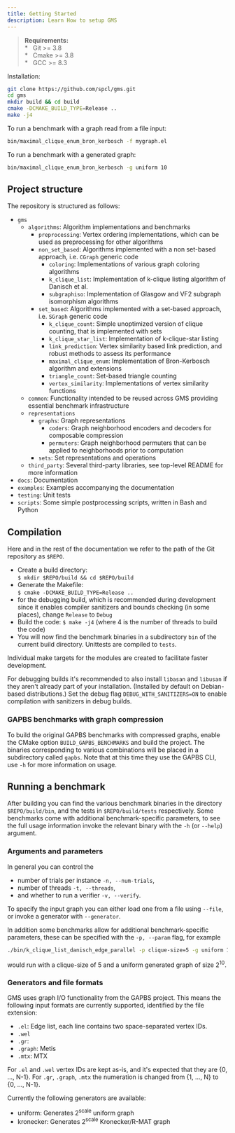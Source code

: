 ```yaml
---
title: Getting Started
description: Learn How to setup GMS
---
```


> **Requirements:**  
> \* &nbsp; Git >= 3.8  
> \* &nbsp; Cmake >= 3.8  
> \* &nbsp; GCC >= 8.3

Installation:

```bash
git clone https://github.com/spcl/gms.git
cd gms
mkdir build && cd build
cmake -DCMAKE_BUILD_TYPE=Release ..
make -j4
```

To run a benchmark with a graph read from a file input:

```bash
bin/maximal_clique_enum_bron_kerbosch -f mygraph.el
```

To run a benchmark with a generated graph:

```bash
bin/maximal_clique_enum_bron_kerbosch -g uniform 10
```

## Project structure

The repository is structured as follows:

- `gms`
  - `algorithms`: Algorithm implementations and benchmarks
    - `preprocessing`: Vertex ordering implementations, which can be used as preprocessing for other algorithms
    - `non_set_based`: Algorithms implemented with a non set-based approach, i.e. `CGraph` generic code
      - `coloring`: Implementations of various graph coloring algorithms
      - `k_clique_list`: Implementation of k-clique listing algorithm of Danisch et al.
      - `subgraphiso`: Implementation of Glasgow and VF2 subgraph isomorphism algorithms
    - `set_based`: Algorithms implemented with a set-based approach, i.e. `SGraph` generic code
      - `k_clique_count`: Simple unoptimized version of clique counting, that is implemented with sets
      - `k_clique_star_list`: Implementation of k-clique-star listing
      - `link_prediction`: Vertex similarity based link prediction, and robust methods to assess its performance
      - `maximal_clique_enum`: Implementation of Bron-Kerbosch algorithm and extensions
      - `triangle_count`: Set-based triangle counting
      - `vertex_similarity`: Implementations of vertex similarity functions
  - `common`: Functionality intended to be reused across GMS providing essential benchmark infrastructure
  - `representations`
    - `graphs`: Graph representations
      - `coders`: Graph neighborhood encoders and decoders for composable compression
      - `permuters`: Graph neighborhood permuters that can be applied to neighborhoods prior to computation
    - `sets`: Set representations and operations
  - `third_party`: Several third-party libraries, see top-level README for more information
- `docs`: Documentation
- `examples`: Examples accompanying the documentation
- `testing`: Unit tests
- `scripts`: Some simple postprocessing scripts, written in Bash and Python

## Compilation

Here and in the rest of the documentation we refer to the path of the Git repository as `$REPO`.

- Create a build directory:  
  `$ mkdir $REPO/build && cd $REPO/build`
- Generate the Makefile:  
  `$ cmake -DCMAKE_BUILD_TYPE=Release ..`
- for the debugging build, which is recommended during development since it enables compiler sanitizers and bounds checking (in some places), change `Release` to `Debug`
- Build the code:
  `$ make -j4` (where 4 is the number of threads to build the code)
- You will now find the benchmark binaries in a subdirectory `bin` of the current build directory. Unittests are compiled to `tests`.

Individual make targets for the modules are created to facilitate faster development.

For debugging builds it's recommended to also install `libasan` and `libusan` if they aren't already part of your installation. (Installed by default on Debian-based distributions.)
Set the debug flag `DEBUG_WITH_SANITIZERS=ON` to enable compilation with sanitizers in debug builds.

### GAPBS benchmarks with graph compression

To build the original GAPBS benchmarks with compressed graphs, enable the CMake option `BUILD_GAPBS_BENCHMARKS` and build the project.
The binaries corresponding to various combinations will be placed in a subdirectory called `gapbs`.
Note that at this time they use the GAPBS CLI, use `-h` for more information on usage.

## Running a benchmark

After building you can find the various benchmark binaries in the directory `$REPO/build/bin`, and the tests in `$REPO/build/tests` respectively.
Some benchmarks come with additional benchmark-specific parameters, to see the full usage information invoke the relevant binary with the `-h` (or `--help`) argument.

### Arguments and parameters

In general you can control the

- number of trials per instance `-n, --num-trials`,
- number of threads `-t, --threads`,
- and whether to run a verifier `-v, --verify`.

To specify the input graph you can either load one from a file using `--file`, or invoke a generator with `--generator`.

In addition some benchmarks allow for additional benchmark-specific parameters, these can be specified with the `-p, --param` flag, for example

```bash
./bin/k_clique_list_danisch_edge_parallel -p clique-size=5 -g uniform 10
```

would run with a clique-size of 5 and a uniform generated graph of size 2<sup>10</sup>.

### Generators and file formats

GMS uses graph I/O functionality from the GAPBS project.
This means the following input formats are currently supported, identified by the file extension:

- `.el`: Edge list, each line contains two space-separated vertex IDs.
- `.wel`
- `.gr`:
- `.graph`: Metis
- `.mtx`: MTX

For `.el` and `.wel` vertex IDs are kept as-is, and it's expected that they are {0, …, N-1}.
For `.gr`, `.graph`, `.mtx` the numeration is changed from {1, …, N} to {0, …, N-1}.

Currently the following generators are available:

- uniform: Generates 2<sup>scale</sup> uniform graph
- kronecker: Generates 2<sup>scale</sup> Kronecker/R-MAT graph
